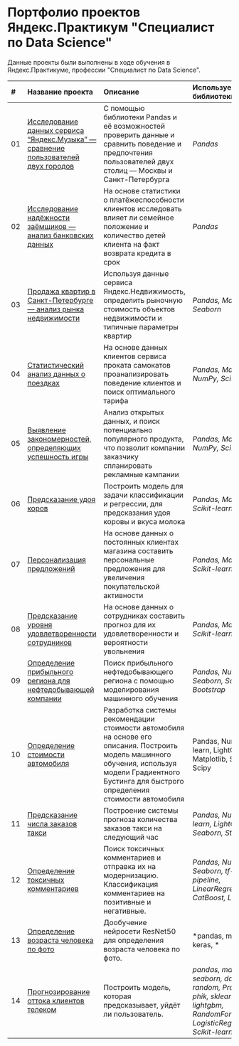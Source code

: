 # Портфолио проектов Яндекс.Практикум "Специалист по Data Science"


Данные проекты были выполнены в ходе обучения в Яндекс.Практикуме, профессии "Специалист по Data Science".

| # | Название проекта | Описание | Используемые библиотеки | 
| :---------------------- | :---------------------- | :---------------------- | :---------------------- |
|01| [Исследование данных сервиса “Яндекс.Музыка” — сравнение пользователей двух городов](https://https://github.com/andreyevgenevichderbishev/practicum_projects/tree/main/01_basic_python) | С помощью библиотеки Pandas и её возможностей проверить данные и сравнить поведение и предпочтения пользователей двух столиц — Москвы и Санкт-Петербурга| *Pandas*|
|02| [Исследование надёжности заёмщиков — анализ банковских данных](https://github.com/andreyevgenevichderbishev/practicum_projects/tree/main/02_data_preprocessing) | На основе статистики о платёжеспособности клиентов исследовать влияет ли семейное положение и количество детей клиента на факт возврата кредита в срок| *Pandas*| 
|03| [Продажа квартир в Санкт-Петербурге — анализ рынка недвижимости](https://https://github.com/andreyevgenevichderbishev/practicum_projects/tree/main/03_data_analysis) | Используя данные сервиса Яндекс.Недвижимость, определить рыночную стоимость объектов недвижимости и типичные параметры квартир| *Pandas, Matplotlib, Seaborn*| 
|04| [Статистический анализ данных о поездках](https://https://github.com/andreyevgenevichderbishev/practicum_projects/tree/main/4_statistical_data_analysis) |На основе данных клиентов сервиса проката самокатов проанализировать поведение клиентов и поиск оптимального тарифа| *Pandas, Matplotlib, NumPy, SciPy, Seaborn*|
|05| [Выявление закономерностей, определяющих успешность игры](https://https://github.com/andreyevgenevichderbishev/practicum_projects/tree/main/05_project) | Анализ открытых данных, и поиск потенциально популярного продукта, что позволит компании заказчику спланировать рекламные кампании| *Pandas, Matplotlib, NumPy, SciPy, Seaborn*| 
|06| [Предсказание удоя коров](https://github.com/andreyevgenevichderbishev/practicum_projects/tree/main/06_linear_ML_m) | Построить модель для задачи классификации и регрессии, для предсказания удоя коровы и вкуса молока | *Pandas, Matplotlib, Scikit-learn*| 
|07| [Персонализация предложений](https://https://github.com/andreyevgenevichderbishev/practicum_projects/tree/main/07_supervised_learning_model_quality) | На основе данных о постоянных клиентах магазина составить персональные предложения для увеличения покупательской активности | *Pandas, Matplotlib, Scikit-learn*| 
|08| [Предсказание уровня удовлетворенности сотрудников](https://https://github.com/andreyevgenevichderbishev/practicum_projects/tree/main/08_project) | На основе данных о сотрудниках составить прогноз для их удовлетворенности и вероятности увольнения| *Pandas, Matplotlib, Scikit-learn*| 
|09| [Определение прибыльного региона для нефтедобывающей компании](https://https://github.com/andreyevgenevichderbishev/practicum_projects/tree/main/09_ML_for_business) | Поиск прибыльного нефтедобывающего региона с помощью моделирования машинного обучения | *Pandas, Numpy, Seaborn, Scikit-learn, Bootstrap* |
|10|[Определение стоимости автомобиля](https://github.com/andreyevgenevichderbishev/practicum_projects/tree/main/10_numerical_methods)|Разработка системы рекомендации стоимости автомобиля на основе его описания. Построить модель машинного обучения, используя модели Градиентного Бустинга для быстрого определения стоимости автомобиля| Pandas, Numpy, Scikit-learn, LightGBM, Matplotlib, Seaborn, Scipy|
|11| [Предсказание числа заказов такси](https://github.com/andreyevgenevichderbishev/practicum_projects/tree/main/11_time_series) | Построение системы прогноза количества заказов такси на следующий час | *Pandas, Numpy, Scikit-learn, LightGBM, Seaborn, Statsmodels* |
|12| [Определение токсичных комментариев](https://https://github.com/andreyevgenevichderbishev/practicum_projects/tree/main/12_natural_language_processing) | Поиск токсичных комментариев и отправка их на модернизацию. Классификация комментариев на позитивные и негативные. | *Pandas, Numpy, Seaborn, tf-idf, nltk, pipeline, LinearRegression, CatBoost, LightGBM* |
|13| [Определение возраста человека по фото](https://https://github.com/andreyevgenevichderbishev/practicum_projects/tree/main/13_computer_vision) | Дообучение нейросети ResNet50 для определения возраста человека по фото. | *pandas, matplotlib, keras, * |
|14| [Прогнозирование оттока клиентов телеком](https://https://github.com/andreyevgenevichderbishev/practicum_projects/tree/main/14_final_project) | Построить модель, которая предсказывает, уйдёт ли пользователь. | *pandas, matplotlib, seaborn, datetime, random, ProfileReport, phik, sklearn.metrics, lightgbm, RandomForestClassifier, LogisticRegression, Scikit-learn, Pipeline* |
